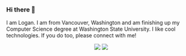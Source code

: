 ### Hi there 👋

I am Logan. I am from Vancouver, Washington and am finishing up my Computer Science degree at Washington State University. I like cool technologies. If you do too, please connect with me!
<p align="center">
  <a href="mailto:lkloft@outlook.com?subject=%20Logan%20Kloft"><img src="https://img.shields.io/badge/gmail-%23D14836.svg?&style=for-the-badge&logo=gmail&logoColor=white" /></a>
  <a href="www.linkedin.com/in/logan-kloft"><img src="https://img.shields.io/badge/linkedin-%230077B5.svg?&style=for-the-badge&logo=linkedin&logoColor=white" /></a>
</p>
